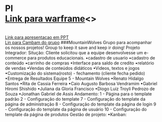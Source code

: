 # PI<br> [Link para warframe](https://www.figma.com/proto/Sffj2QonJOJ54BU4vc3pn2/SITE-EDUCANDO-PI?node-id=23%3A10&scaling=scale-down)<>
<br> [Link para apresentacao em PPT](https://fatecspgov-my.sharepoint.com/:p:/g/personal/gabriel_shishido_fatec_sp_gov_br/EfTHfAQMIvRPvMV6merWFfABGzYKXer1_XlWjxNLJbC3oQ?e=27IvIg&CID=94a1212f-d659-9e06-8ed5-0eca6a3c0da8)
<br> [Lin para Cambam do grupo](https://tasks.office.com/fatec.sp.gov.br/PT-BR/Home/Planner#/plantaskboard?groupId=84ad7180-adf8-46f2-95f3-a89e25b65f3a&planId=awiU9RKG7Eu5L8P--n9SwGQABhRW&taskId=MQXOZasWeUS10CnrF3Q5L2QAD7O4)
###MountainWolves
Grupo para acompanhar os nossos projetos! Group to keep it save and keep ir doing!
Projeto Integrador:
Situção: Cliente solicitou que a equipe desenvolvesse um e-commerce para produtos educacionais.
•cadastro de usuario •cadastro de conteúdo •carrinho de compras •Interface para saldo de credito •relatório de vendas •Vendas de conteúdos didáticos •Videos, textos e jogos •Customização do sistema(rosto) - fechamento (cliente fecha pedido) •Entrega de Resultados
Equipe 5 - Mountain Wolves •Renato Hidalgo Santos •Rita de Cassia Ferreira •Caio Augusto Barbosa Vendramim •Gabriel Hiromi Shishido •Juliana da Gloria Francisco •Diogo Luiz Troyli Pedrozo de Souza •Jonathan Gabriel de Assis
Andamento:
1 - Página para o template padrão 2 - Configuração do template 7 - Configuração do template da página de administração 8 - Configuração do template da página de login 9 - Configuração do template da página de usuário 10 - Configuração do template da página de produtos
Gestão de projeto: •Kanban:
